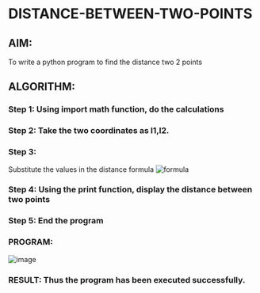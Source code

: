 # DISTANCE-BETWEEN-TWO-POINTS

## AIM:
To write a python program to find the distance two 2 points
## ALGORITHM:
### Step 1: Using import math function, do the calculations
### Step 2: Take the two coordinates as l1,l2.
### Step 3: 
Substitute the values in the distance formula  ![formula](/formula.JPG)
### Step 4: Using the print function, display the distance between two points
### Step 5: End the program

### PROGRAM:
  
![image](https://github.com/ArchanaSharikalHarinarayanan/DISTANCE-BETWEEN-TWO-POINTS/assets/144979934/f0baeab0-b134-4b2e-84a5-323d4e8fcc0a)


### RESULT: Thus the program has been executed successfully.
